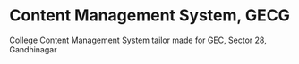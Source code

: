 Content Management System, GECG
===============================

College Content Management System tailor made for GEC, Sector 28, Gandhinagar
